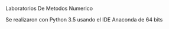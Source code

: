 ﻿Laboratorios De Metodos Numerico

Se realizaron con Python 3.5 usando el IDE Anaconda de 64 bits



